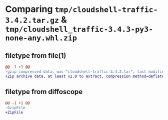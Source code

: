 # Comparing `tmp/cloudshell-traffic-3.4.2.tar.gz` & `tmp/cloudshell_traffic-3.4.3-py3-none-any.whl.zip`

## filetype from file(1)

```diff
@@ -1 +1 @@
-gzip compressed data, was "cloudshell-traffic-3.4.2.tar", last modified: Wed Jan 11 16:19:16 2023, max compression
+Zip archive data, at least v2.0 to extract, compression method=deflate
```

## filetype from diffoscope

```diff
@@ -1 +1 @@
-GzipFile
+ZipFile
```

